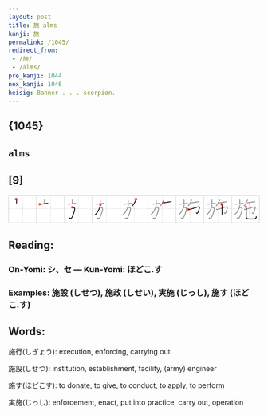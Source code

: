```yaml
---
layout: post
title: 施 alms
kanji: 施
permalink: /1045/
redirect_from:
 - /施/
 - /alms/
pre_kanji: 1044
nex_kanji: 1046
heisig: Banner . . . scorpion.
---
```


## {1045}

## `alms`

## [9]

<div class="stroke"><img src="../images/E696BD.png" /></div>

## Reading:

### On-Yomi: シ、セ &mdash; Kun-Yomi: ほどこ.す

### Examples: 施設 (しせつ), 施政 (しせい), 実施 (じっし), 施す (ほどこ.す)

## Words:

施行(しぎょう): execution, enforcing, carrying out

施設(しせつ): institution, establishment, facility, (army) engineer

施す(ほどこす): to donate, to give, to conduct, to apply, to perform

実施(じっし): enforcement, enact, put into practice, carry out, operation

